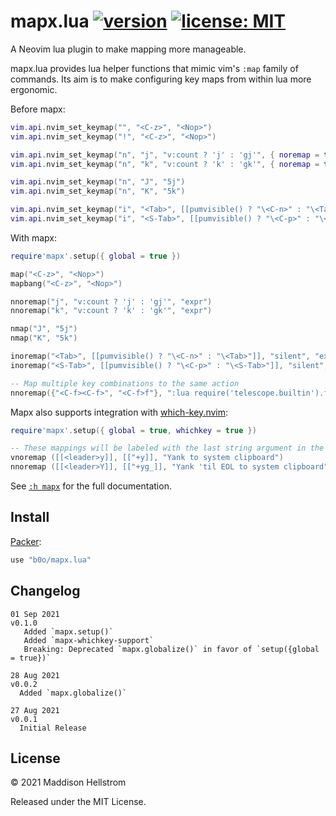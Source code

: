 # mapx.lua [![version](https://img.shields.io/github/v/tag/b0o/mapx.lua?style=flat&color=yellow&label=version&sort=semver)](https://github.com/b0o/mapx.lua/releases) [![license: MIT](https://img.shields.io/github/license/b0o/mapx.lua?style=flat&color=green)](https://mit-license.org)

A Neovim lua plugin to make mapping more manageable.

mapx.lua provides lua helper functions that mimic vim's `:map` family of
commands. Its aim is to make configuring key maps from within lua more
ergonomic.

Before mapx:

```lua
vim.api.nvim_set_keymap("", "<C-z>", "<Nop>")
vim.api.nvim_set_keymap("!", "<C-z>", "<Nop>")

vim.api.nvim_set_keymap("n", "j", "v:count ? 'j' : 'gj'", { noremap = true, expr = true })
vim.api.nvim_set_keymap("n", "k", "v:count ? 'k' : 'gk'", { noremap = true, expr = true })

vim.api.nvim_set_keymap("n", "J", "5j")
vim.api.nvim_set_keymap("n", "K", "5k")

vim.api.nvim_set_keymap("i", "<Tab>", [[pumvisible() ? "\<C-n>" : "\<Tab>"]], { noremap = true, silent = true, expr = true })
vim.api.nvim_set_keymap("i", "<S-Tab>", [[pumvisible() ? "\<C-p>" : "\<S-Tab>"]], { noremap = true, silent = true, expr = true })
```

With mapx:

```lua
require'mapx'.setup({ global = true })

map("<C-z>", "<Nop>")
mapbang("<C-z>", "<Nop>")

nnoremap("j", "v:count ? 'j' : 'gj'", "expr")
nnoremap("k", "v:count ? 'k' : 'gk'", "expr")

nmap("J", "5j")
nmap("K", "5k")

inoremap("<Tab>", [[pumvisible() ? "\<C-n>" : "\<Tab>"]], "silent", "expr")
inoremap("<S-Tab>", [[pumvisible() ? "\<C-p>" : "\<S-Tab>"]], "silent", "expr")

-- Map multiple key combinations to the same action
nnoremap({"<C-f><C-f>", "<C-f>f"}, ":lua require('telescope.builtin').find_files()<Cr>", "silent")
```

Mapx also supports integration with [which-key.nvim](https://github.com/folke/which-key.nvim):

```lua
require'mapx'.setup({ global = true, whichkey = true })

-- These mappings will be labeled with the last string argument in the WhichKey popup:
vnoremap ([[<leader>y]], [["+y]], "Yank to system clipboard")
nnoremap ([[<leader>Y]], [["+yg_]], "Yank 'til EOL to system clipboard")
```

See [`:h mapx`](https://github.com/b0o/mapx.lua/blob/main/doc/mapx.txt) for the full documentation.

## Install

[Packer](https://github.com/wbthomason/packer.nvim):

```lua
use "b0o/mapx.lua"
```

## Changelog

```
01 Sep 2021                                                             v0.1.0
   Added `mapx.setup()`
   Added `mapx-whichkey-support`
   Breaking: Deprecated `mapx.globalize()` in favor of `setup({global = true})`

28 Aug 2021                                                             v0.0.2
  Added `mapx.globalize()`

27 Aug 2021                                                             v0.0.1
  Initial Release
```

## License

<!-- LICENSE -->

&copy; 2021 Maddison Hellstrom

Released under the MIT License.

<!-- /LICENSE -->
